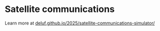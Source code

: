 # Satellite communications

Learn more at [deluf.github.io/2025/satellite-communications-simulator/](https://deluf.github.io/2025/satellite-communications-simulator/)

